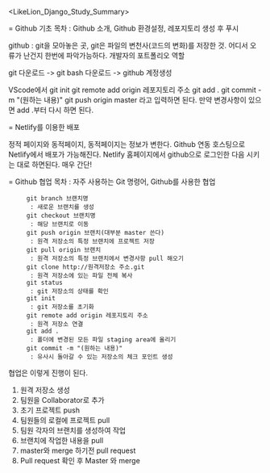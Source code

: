 <LikeLion_Django_Study_Summary>

= Github 기초
목차 : Github 소개, Github 환경설정, 레포지토리 생성 후 푸시

github : git을 모아놓은 곳, git은 파일의 변천사(코드의 변화)를 저장한 것.
         어디서 오류가 난건지 한번에 파악가능하다.
         개발자의 포트폴리오 역할

git 다운로드 -> git bash 다운로드 -> github 계정생성

VScode에서
         git init
         git remote add origin 레포지토리 주소
         git add .
         git commit -m "(원하는 내용)"
         git push origin master
라고 입력하면 된다. 만약 변경사항이 있으면 add .부터 다시 하면 된다.
        
= Netlify를 이용한 배포

정적 페이지와 동적페이지, 동적페이지는 정보가 변한다.
Github 연동 호스팅으로 Netlify에서 배포가 가능해진다.
Netlify 홈페이지에서 github으로 로그인한 다음 시키는 대로 하면된다.
매우 간단!

= Github 협업
목차 : 자주 사용하는 Git 명령어, Github를 사용한 협업


         git branch 브랜치명
          : 새로운 브랜치를 생성
         git checkout 브랜치명
          : 해당 브랜치로 이동
         git push origin 브랜치(대부분 master 쓴다)
          : 원격 저장소의 특정 브랜치에 프로젝트 저장
         git pull origin 브랜치
          : 원격 저장소의 특정 브랜치에서 변경사항 pull 해오기
         git clone http://원격저장소 주소.git
          : 원격 저장소에 있는 파일 전체 복사
         git status
          : git 저장소의 상태를 확인
         git init
          : git 저장소를 초기화
         git remote add origin 레포지토리 주소
          : 원격 저장소 연결
         git add .
          : 폴더에 변경된 모든 파일 staging area에 올리기
         git commit -m "(원하는 내용)"
          : 유사시 돌아갈 수 있는 저장소의 체크 포인트 생성

협업은 이렇게 진행이 된다.
 1. 원격 저장소 생성
 2. 팀원을 Collaborator로 추가
 3. 초기 프로젝트 push
 4. 팀원들의 로컬에 프로젝트 pull
 5. 팀원 각자의 브랜치를 생성하여 작업
 6. 브랜치에 작업한 내용을 pull
 7. master와 merge 하기전 pull request
 8. Pull request 확인 후 Master 와 merge
